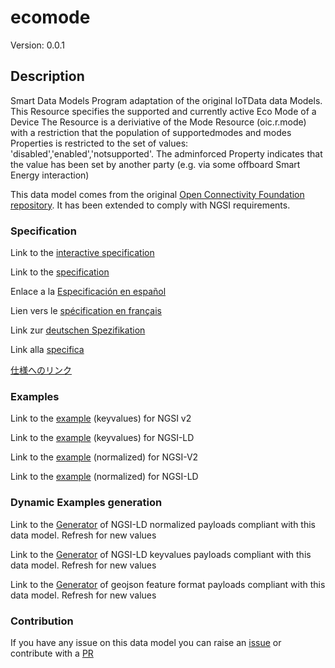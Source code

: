 # ecomode
Version: 0.0.1

## Description 

Smart Data Models Program adaptation of the original IoTData data Models. This Resource specifies the supported and currently active Eco Mode of a Device The Resource is a deriviative of the Mode Resource (oic.r.mode) with a restriction that the population of supportedmodes and modes Properties is restricted to the set of values: 'disabled','enabled','notsupported'. The adminforced Property indicates that the value has been set by another party (e.g. via some offboard Smart Energy interaction) 

This data model comes from the original [Open Connectivity Foundation repository](https://github.com/openconnectivityfoundation/IoTDataModels). It has been extended to comply with NGSI requirements.
### Specification

Link to the [interactive specification](https://swagger.lab.fiware.org/?url=https://smart-data-models.github.io/dataModel.OCF/ecomode/swagger.yaml)

Link to the [specification](https://github.com/smart-data-models/dataModel.OCF/blob/master/ecomode/doc/spec.md)

Enlace a la [Especificación en español](https://github.com/smart-data-models/dataModel.OCF/blob/master/ecomode/doc/spec_ES.md)

Lien vers le [spécification en français](https://github.com/smart-data-models/dataModel.OCF/blob/master/ecomode/doc/spec_FR.md)

Link zur [deutschen Spezifikation](https://github.com/smart-data-models/dataModel.OCF/blob/master/ecomode/doc/spec_DE.md)

Link alla [specifica](https://github.com/smart-data-models/dataModel.OCF/blob/master/ecomode/doc/spec_IT.md)

[仕様へのリンク](https://github.com/smart-data-models/dataModel.OCF/blob/master/ecomode/doc/spec_JA.md)
### Examples

Link to the [example](https://smart-data-models.github.io/dataModel.OCF/ecomode/examples/example.json) (keyvalues) for NGSI v2

Link to the [example](https://smart-data-models.github.io/dataModel.OCF/ecomode/examples/example.jsonld) (keyvalues) for NGSI-LD

Link to the [example](https://smart-data-models.github.io/dataModel.OCF/ecomode/examples/example-normalized.json) (normalized) for NGSI-V2

Link to the [example](https://smart-data-models.github.io/dataModel.OCF/ecomode/examples/example-normalized.jsonld) (normalized) for NGSI-LD
### Dynamic Examples generation

Link to the [Generator](https://smartdatamodels.org/extra/ngsi-ld_generator.php?schemaUrl=https://raw.githubusercontent.com/smart-data-models/dataModel.OCF/master/ecomode/schema.json&email=info@smartdatamodels.org) of NGSI-LD normalized payloads compliant with this data model. Refresh for new values

Link to the [Generator](https://smartdatamodels.org/extra/ngsi-ld_generator_keyvalues.php?schemaUrl=https://raw.githubusercontent.com/smart-data-models/dataModel.OCF/master/ecomode/schema.json&email=info@smartdatamodels.org) of NGSI-LD keyvalues payloads compliant with this data model. Refresh for new values

Link to the [Generator](https://smartdatamodels.org/extra/geojson_features_generator.php?schemaUrl=https://raw.githubusercontent.com/smart-data-models/dataModel.OCF/master/ecomode/schema.json&email=info@smartdatamodels.org) of geojson feature format payloads compliant with this data model. Refresh for new values
### Contribution

 If you have any issue on this data model you can raise an [issue](https://github.com/smart-data-models/dataModel.OCF/issues)  or contribute with a [PR](https://github.com/smart-data-models/dataModel.OCF/pulls)